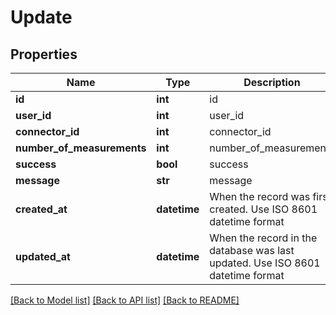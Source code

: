 # Update

## Properties
Name | Type | Description | Notes
------------ | ------------- | ------------- | -------------
**id** | **int** | id | [optional] 
**user_id** | **int** | user_id | 
**connector_id** | **int** | connector_id | 
**number_of_measurements** | **int** | number_of_measurements | 
**success** | **bool** | success | 
**message** | **str** | message | 
**created_at** | **datetime** | When the record was first created. Use ISO 8601 datetime format | [optional] 
**updated_at** | **datetime** | When the record in the database was last updated. Use ISO 8601 datetime format | [optional] 

[[Back to Model list]](../README.md#documentation-for-models) [[Back to API list]](../README.md#documentation-for-api-endpoints) [[Back to README]](../README.md)



